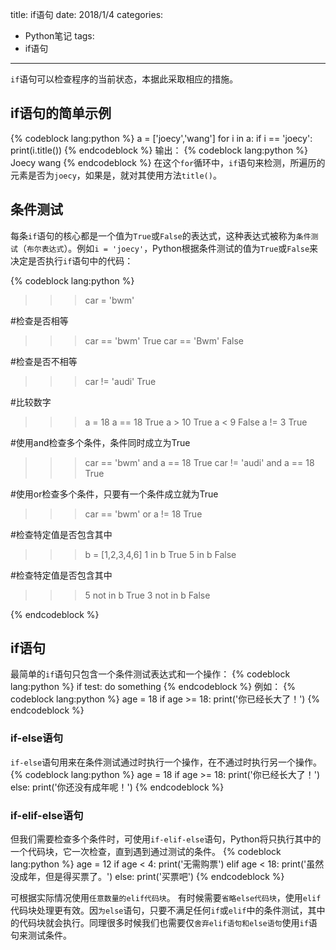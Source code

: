 title: if语句
date: 2018/1/4
categories:
- Python笔记
tags:
- if语句
---
`if`语句可以检查程序的当前状态，本据此采取相应的措施。<!-- more -->
## if语句的简单示例
{% codeblock lang:python %}
a = ['joecy','wang']
for i in a:
    if i == 'joecy':
        print(i.title())
{% endcodeblock %}
输出：
{% codeblock lang:python %}
Joecy
wang
{% endcodeblock %}
在这个`for`循环中，`if`语句来检测，所遍历的元素是否为`joecy`，如果是，就对其使用方法`title()`。


## 条件测试
每条`if`语句的核心都是一个值为`True`或`False`的表达式，这种表达式被称为`条件测试`（`布尔表达式`）。例如`i = 'joecy'`，Python根据条件测试的值为`True`或`False`来决定是否执行`if`语句中的代码：

{% codeblock lang:python %}
>>> car = 'bwm'

#检查是否相等

>>> car == 'bwm' 
True
>>> car == 'Bwm'
False


#检查是否不相等

>>> car != 'audi' 
True


#比较数字

>>> a = 18
>>> a == 18
True
>>> a > 10
True
>>> a < 9
False
>>> a != 3
True

#使用and检查多个条件，条件同时成立为True
>>> car == 'bwm' and a == 18
True
>>> car != 'audi' and a == 18
True


#使用or检查多个条件，只要有一个条件成立就为True

>>> car == 'bwm' or a != 18
True


#检查特定值是否包含其中

>>> b = [1,2,3,4,6]
>>> 1 in b
True
>>> 5 in b
False


#检查特定值是否包含其中

>>> 5 not in b
True
>>> 3 not in b
False

{% endcodeblock %}
## if语句
最简单的`if`语句只包含一个条件测试表达式和一个操作：
{% codeblock lang:python %}
if test:
    do something
{% endcodeblock %}
例如：
{% codeblock lang:python %}
age = 18
if age >= 18:
    print('你已经长大了！')
{% endcodeblock %}
### if-else语句
`if-else`语句用来在条件测试通过时执行一个操作，在不通过时执行另一个操作。
{% codeblock lang:python %}
age = 18
if age >= 18:
    print('你已经长大了！')
else:
    print('你还没有成年呢！')
{% endcodeblock %}
### if-elif-else语句

但我们需要检查多个条件时，可使用`if-elif-else`语句，Python将只执行其中的一个代码块，它一次检查，直到遇到通过测试的条件。
{% codeblock lang:python %}
age = 12
if age < 4:
    print('无需购票')
elif age < 18:
    print('虽然没成年，但是得买票了。')
else:
    print('买票吧')
{% endcodeblock %}

可根据实际情况使用`任意数量的elif代码块`。
有时候需要`省略else代码块`，使用`elif`代码块处理更有效。因`为else`语句，只要不满足任何`if`或`elif`中的条件测试，其中的代码块就会执行。同理很多时候我们也需要仅`舍弃elif语句和else语句`使用`if`语句来测试条件。
